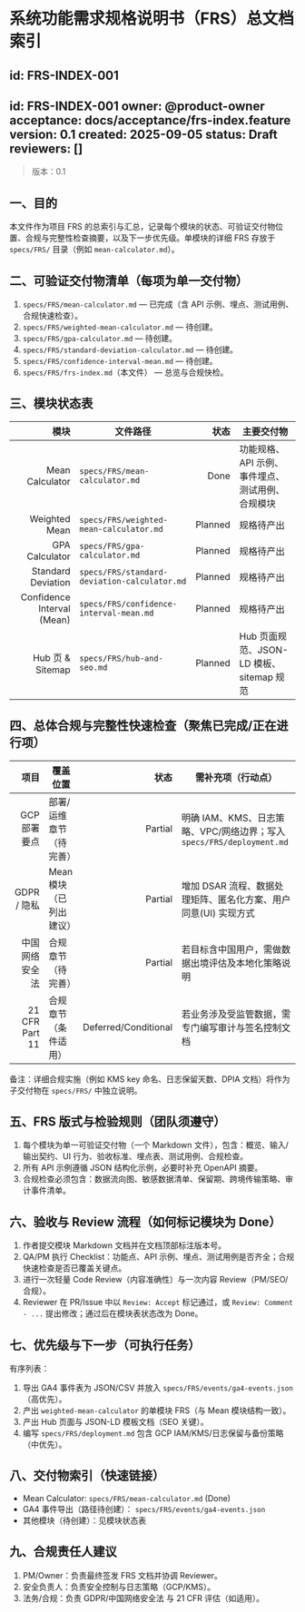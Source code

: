 # 系统功能需求规格说明书（FRS）总文档索引

id: FRS-INDEX-001
---
id: FRS-INDEX-001
owner: @product-owner
acceptance: docs/acceptance/frs-index.feature
version: 0.1
created: 2025-09-05
status: Draft
reviewers: []
---

> 版本：0.1

## 一、目的

本文件作为项目 FRS 的总索引与汇总，记录每个模块的状态、可验证交付物位置、合规与完整性检查摘要，以及下一步优先级。单模块的详细 FRS 存放于 `specs/FRS/` 目录（例如 `mean-calculator.md`）。

## 二、可验证交付物清单（每项为单一交付物）

1. `specs/FRS/mean-calculator.md` — 已完成（含 API 示例、埋点、测试用例、合规快速检查）。
2. `specs/FRS/weighted-mean-calculator.md` — 待创建。
3. `specs/FRS/gpa-calculator.md` — 待创建。
4. `specs/FRS/standard-deviation-calculator.md` — 待创建。
5. `specs/FRS/confidence-interval-mean.md` — 待创建。
6. `specs/FRS/frs-index.md`（本文件） — 总览与合规快检。

## 三、模块状态表

| 模块 | 文件路径 | 状态 | 主要交付物 |
|---:|---|---:|---|
| Mean Calculator | `specs/FRS/mean-calculator.md` | Done | 功能规格、API 示例、事件埋点、测试用例、合规模块 |
| Weighted Mean | `specs/FRS/weighted-mean-calculator.md` | Planned | 规格待产出 |
| GPA Calculator | `specs/FRS/gpa-calculator.md` | Planned | 规格待产出 |
| Standard Deviation | `specs/FRS/standard-deviation-calculator.md` | Planned | 规格待产出 |
| Confidence Interval (Mean) | `specs/FRS/confidence-interval-mean.md` | Planned | 规格待产出 |
| Hub 页 & Sitemap | `specs/FRS/hub-and-seo.md` | Planned | Hub 页面规范、JSON-LD 模板、sitemap 规范 |

## 四、总体合规与完整性快速检查（聚焦已完成/正在进行项）

| 项目 | 覆盖位置 | 状态 | 需补充项（行动点） |
|---:|---|---:|---|
| GCP 部署要点 | 部署/运维章节（待完善） | Partial | 明确 IAM、KMS、日志策略、VPC/网络边界；写入 `specs/FRS/deployment.md` |
| GDPR / 隐私 | Mean 模块（已列出建议） | Partial | 增加 DSAR 流程、数据处理矩阵、匿名化方案、用户同意(UI) 实现方式 |
| 中国网络安全法 | 合规章节（待完善） | Partial | 若目标含中国用户，需做数据出境评估及本地化策略说明 |
| 21 CFR Part 11 | 合规章节（条件适用） | Deferred/Conditional | 若业务涉及受监管数据，需专门编写审计与签名控制文档 |

备注：详细合规实施（例如 KMS key 命名、日志保留天数、DPIA 文档）将作为子交付物在 `specs/FRS/` 中独立说明。

## 五、FRS 版式与检验规则（团队须遵守）

1. 每个模块为单一可验证交付物（一个 Markdown 文件），包含：概览、输入/输出契约、UI 行为、验收标准、埋点表、测试用例、合规检查。 
2. 所有 API 示例遵循 JSON 结构化示例，必要时补充 OpenAPI 摘要。 
3. 合规检查必须包含：数据流向图、敏感数据清单、保留期、跨境传输策略、审计事件清单。

## 六、验收与 Review 流程（如何标记模块为 Done）

1. 作者提交模块 Markdown 文档并在文档顶部标注版本号。 
2. QA/PM 执行 Checklist：功能点、API 示例、埋点、测试用例是否齐全；合规快速检查是否已覆盖关键点。 
3. 进行一次轻量 Code Review（内容准确性）与一次内容 Review（PM/SEO/合规）。 
4. Reviewer 在 PR/Issue 中以 `Review: Accept` 标记通过，或 `Review: Comment - ...` 提出修改；通过后在模块表状态改为 Done。 

## 七、优先级与下一步（可执行任务）

有序列表：
1. 导出 GA4 事件表为 JSON/CSV 并放入 `specs/FRS/events/ga4-events.json`（高优先）。
2. 产出 `weighted-mean-calculator` 的单模块 FRS（与 Mean 模块结构一致）。
3. 产出 Hub 页面与 JSON-LD 模板文档（SEO 关键）。
4. 编写 `specs/FRS/deployment.md` 包含 GCP IAM/KMS/日志保留与备份策略（中优先）。

## 八、交付物索引（快速链接）

- Mean Calculator: `specs/FRS/mean-calculator.md` (Done)
- GA4 事件导出（路径待创建）： `specs/FRS/events/ga4-events.json`
- 其他模块（待创建）：见模块状态表

## 九、合规责任人建议

1. PM/Owner：负责最终签发 FRS 文档并协调 Reviewer。 
2. 安全负责人：负责安全控制与日志策略（GCP/KMS）。 
3. 法务/合规：负责 GDPR/中国网络安全法 与 21 CFR 评估（如适用）。
